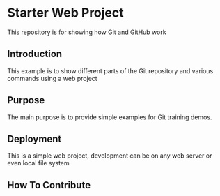 # Starter Web Project

This repository is for showing how Git and GitHub work

## Introduction

This example is to show different parts of the Git repository and various commands using a web project

## Purpose

The main purpose is to provide simple examples for Git training demos.

## Deployment

This is a simple web project, development can be on any web server or even local file system

## How To Contribute